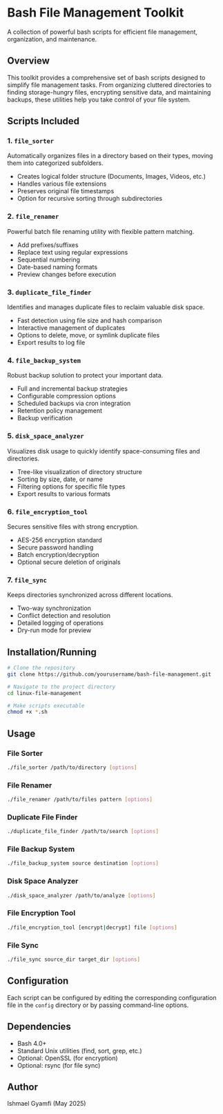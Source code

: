 # Bash File Management Toolkit

A collection of powerful bash scripts for efficient file management, organization, and maintenance.

## Overview

This toolkit provides a comprehensive set of bash scripts designed to simplify file management tasks. From organizing cluttered directories to finding storage-hungry files, encrypting sensitive data, and maintaining backups, these utilities help you take control of your file system.

## Scripts Included

### 1. `file_sorter`

Automatically organizes files in a directory based on their types, moving them into categorized subfolders.

- Creates logical folder structure (Documents, Images, Videos, etc.)
- Handles various file extensions
- Preserves original file timestamps
- Option for recursive sorting through subdirectories

### 2. `file_renamer`

Powerful batch file renaming utility with flexible pattern matching.

- Add prefixes/suffixes
- Replace text using regular expressions
- Sequential numbering
- Date-based naming formats
- Preview changes before execution

### 3. `duplicate_file_finder`

Identifies and manages duplicate files to reclaim valuable disk space.

- Fast detection using file size and hash comparison
- Interactive management of duplicates
- Options to delete, move, or symlink duplicate files
- Export results to log file

### 4. `file_backup_system`

Robust backup solution to protect your important data.

- Full and incremental backup strategies
- Configurable compression options
- Scheduled backups via cron integration
- Retention policy management
- Backup verification

### 5. `disk_space_analyzer`

Visualizes disk usage to quickly identify space-consuming files and directories.

- Tree-like visualization of directory structure
- Sorting by size, date, or name
- Filtering options for specific file types
- Export results to various formats

### 6. `file_encryption_tool`

Secures sensitive files with strong encryption.

- AES-256 encryption standard
- Secure password handling
- Batch encryption/decryption
- Optional secure deletion of originals

### 7. `file_sync`

Keeps directories synchronized across different locations.

- Two-way synchronization
- Conflict detection and resolution
- Detailed logging of operations
- Dry-run mode for preview

## Installation/Running

```bash
# Clone the repository
git clone https://github.com/yourusername/bash-file-management.git

# Navigate to the project directory
cd linux-file-management

# Make scripts executable
chmod +x *.sh
```

## Usage

### File Sorter

```bash
./file_sorter /path/to/directory [options]
```

### File Renamer

```bash
./file_renamer /path/to/files pattern [options]
```

### Duplicate File Finder

```bash
./duplicate_file_finder /path/to/search [options]
```

### File Backup System

```bash
./file_backup_system source destination [options]
```

### Disk Space Analyzer

```bash
./disk_space_analyzer /path/to/analyze [options]
```

### File Encryption Tool

```bash
./file_encryption_tool [encrypt|decrypt] file [options]
```

### File Sync

```bash
./file_sync source_dir target_dir [options]
```

## Configuration

Each script can be configured by editing the corresponding configuration file in the `config` directory or by passing command-line options.

## Dependencies

- Bash 4.0+
- Standard Unix utilities (find, sort, grep, etc.)
- Optional: OpenSSL (for encryption)
- Optional: rsync (for file sync)


## Author

Ishmael Gyamfi (May 2025)
